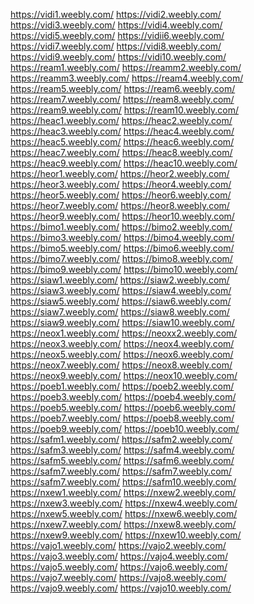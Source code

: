 <a href="https://vidi1.weebly.com/">https://vidi1.weebly.com/</a>
<a href="https://vidi2.weebly.com/">https://vidi2.weebly.com/</a>
<a href="https://vidi3.weebly.com/">https://vidi3.weebly.com/</a>
<a href="https://vidi4.weebly.com/">https://vidi4.weebly.com/</a>
<a href="https://vidi5.weebly.com/">https://vidi5.weebly.com/</a>
<a href="https://vidii6.weebly.com/">https://vidii6.weebly.com/</a>
<a href="https://vidi7.weebly.com/">https://vidi7.weebly.com/</a>
<a href="https://vidi8.weebly.com/">https://vidi8.weebly.com/</a>
<a href="https://vidi9.weebly.com/">https://vidi9.weebly.com/</a>
<a href="https://vidi10.weebly.com/">https://vidi10.weebly.com/</a>
<a href="https://ream1.weebly.com/">https://ream1.weebly.com/</a>
<a href="https://reamm2.weebly.com/">https://reamm2.weebly.com/</a>
<a href="https://reamm3.weebly.com/">https://reamm3.weebly.com/</a>
<a href="https://ream4.weebly.com/">https://ream4.weebly.com/</a>
<a href="https://ream5.weebly.com/">https://ream5.weebly.com/</a>
<a href="https://ream6.weebly.com/">https://ream6.weebly.com/</a>
<a href="https://ream7.weebly.com/">https://ream7.weebly.com/</a>
<a href="https://ream8.weebly.com/">https://ream8.weebly.com/</a>
<a href="https://ream9.weebly.com/">https://ream9.weebly.com/</a>
<a href="https://ream10.weebly.com/">https://ream10.weebly.com/</a>
<a href="https://heac1.weebly.com/">https://heac1.weebly.com/</a>
<a href="https://heac2.weebly.com/">https://heac2.weebly.com/</a>
<a href="https://heac3.weebly.com/">https://heac3.weebly.com/</a>
<a href="https://heac4.weebly.com/">https://heac4.weebly.com/</a>
<a href="https://heac5.weebly.com/">https://heac5.weebly.com/</a>
<a href="https://heac6.weebly.com/">https://heac6.weebly.com/</a>
<a href="https://heac7.weebly.com/">https://heac7.weebly.com/</a>
<a href="https://heac8.weebly.com/">https://heac8.weebly.com/</a>
<a href="https://heac9.weebly.com/">https://heac9.weebly.com/</a>
<a href="https://heac10.weebly.com/">https://heac10.weebly.com/</a>
<a href="https://heor1.weebly.com/">https://heor1.weebly.com/</a>
<a href="https://heor2.weebly.com/">https://heor2.weebly.com/</a>
<a href="https://heor3.weebly.com/">https://heor3.weebly.com/</a>
<a href="https://heor4.weebly.com/">https://heor4.weebly.com/</a>
<a href="https://heor5.weebly.com/">https://heor5.weebly.com/</a>
<a href="https://heor6.weebly.com/">https://heor6.weebly.com/</a>
<a href="https://heor7.weebly.com/">https://heor7.weebly.com/</a>
<a href="https://heor8.weebly.com/">https://heor8.weebly.com/</a>
<a href="https://heor9.weebly.com/">https://heor9.weebly.com/</a>
<a href="https://heor10.weebly.com/">https://heor10.weebly.com/</a>
<a href="https://bimo1.weebly.com/">https://bimo1.weebly.com/</a>
<a href="https://bimo2.weebly.com/">https://bimo2.weebly.com/</a>
<a href="https://bimo3.weebly.com/">https://bimo3.weebly.com/</a>
<a href="https://bimo4.weebly.com/">https://bimo4.weebly.com/</a>
<a href="https://bimo5.weebly.com/">https://bimo5.weebly.com/</a>
<a href="https://bimo6.weebly.com/">https://bimo6.weebly.com/</a>
<a href="https://bimo7.weebly.com/">https://bimo7.weebly.com/</a>
<a href="https://bimo8.weebly.com/">https://bimo8.weebly.com/</a>
<a href="https://bimo9.weebly.com/">https://bimo9.weebly.com/</a>
<a href="https://bimo10.weebly.com/">https://bimo10.weebly.com/</a>
<a href="https://siaw1.weebly.com/">https://siaw1.weebly.com/</a>
<a href="https://siaw2.weebly.com/">https://siaw2.weebly.com/</a>
<a href="https://siaw3.weebly.com/">https://siaw3.weebly.com/</a>
<a href="https://siaw4.weebly.com/">https://siaw4.weebly.com/</a>
<a href="https://siaw5.weebly.com/">https://siaw5.weebly.com/</a>
<a href="https://siaw6.weebly.com/">https://siaw6.weebly.com/</a>
<a href="https://siaw7.weebly.com/">https://siaw7.weebly.com/</a>
<a href="https://siaw8.weebly.com/">https://siaw8.weebly.com/</a>
<a href="https://siaw9.weebly.com/">https://siaw9.weebly.com/</a>
<a href="https://siaw10.weebly.com/">https://siaw10.weebly.com/</a>
<a href="https://neox1.weebly.com/">https://neox1.weebly.com/</a>
<a href="https://neoxx2.weebly.com/">https://neoxx2.weebly.com/</a>
<a href="https://neox3.weebly.com/">https://neox3.weebly.com/</a>
<a href="https://neox4.weebly.com/">https://neox4.weebly.com/</a>
<a href="https://neox5.weebly.com/">https://neox5.weebly.com/</a>
<a href="https://neox6.weebly.com/">https://neox6.weebly.com/</a>
<a href="https://neox7.weebly.com/">https://neox7.weebly.com/</a>
<a href="https://neox8.weebly.com/">https://neox8.weebly.com/</a>
<a href="https://neox9.weebly.com/">https://neox9.weebly.com/</a>
<a href="https://neox10.weebly.com/">https://neox10.weebly.com/</a>
<a href="https://poeb1.weebly.com/">https://poeb1.weebly.com/</a>
<a href="https://poeb2.weebly.com/">https://poeb2.weebly.com/</a>
<a href="https://poeb3.weebly.com/">https://poeb3.weebly.com/</a>
<a href="https://poeb4.weebly.com/">https://poeb4.weebly.com/</a>
<a href="https://poeb5.weebly.com/">https://poeb5.weebly.com/</a>
<a href="https://poeb6.weebly.com/">https://poeb6.weebly.com/</a>
<a href="https://poeb7.weebly.com/">https://poeb7.weebly.com/</a>
<a href="https://poeb8.weebly.com/">https://poeb8.weebly.com/</a>
<a href="https://poeb9.weebly.com/">https://poeb9.weebly.com/</a>
<a href="https://poeb10.weebly.com/">https://poeb10.weebly.com/</a>
<a href="https://safm1.weebly.com/">https://safm1.weebly.com/</a>
<a href="https://safm2.weebly.com/">https://safm2.weebly.com/</a>
<a href="https://safm3.weebly.com/">https://safm3.weebly.com/</a>
<a href="https://safm4.weebly.com/">https://safm4.weebly.com/</a>
<a href="https://safm5.weebly.com/">https://safm5.weebly.com/</a>
<a href="https://safm6.weebly.com/">https://safm6.weebly.com/</a>
<a href="https://safm7.weebly.com/">https://safm7.weebly.com/</a>
<a href="https://safm7.weebly.com/">https://safm7.weebly.com/</a>
<a href="https://safm7.weebly.com/">https://safm7.weebly.com/</a>
<a href="https://safm10.weebly.com/">https://safm10.weebly.com/</a>
<a href="https://nxew1.weebly.com/">https://nxew1.weebly.com/</a>
<a href="https://nxew2.weebly.com/">https://nxew2.weebly.com/</a>
<a href="https://nxew3.weebly.com/">https://nxew3.weebly.com/</a>
<a href="https://nxew4.weebly.com/">https://nxew4.weebly.com/</a>
<a href="https://nxew5.weebly.com/">https://nxew5.weebly.com/</a>
<a href="https://nxew6.weebly.com/">https://nxew6.weebly.com/</a>
<a href="https://nxew7.weebly.com/">https://nxew7.weebly.com/</a>
<a href="https://nxew8.weebly.com/">https://nxew8.weebly.com/</a>
<a href="https://nxew9.weebly.com/">https://nxew9.weebly.com/</a>
<a href="https://nxew10.weebly.com/">https://nxew10.weebly.com/</a>
<a href="https://vajo1.weebly.com/">https://vajo1.weebly.com/</a>
<a href="https://vajo2.weebly.com/">https://vajo2.weebly.com/</a>
<a href="https://vajo3.weebly.com/">https://vajo3.weebly.com/</a>
<a href="https://vajo4.weebly.com/">https://vajo4.weebly.com/</a>
<a href="https://vajo5.weebly.com/">https://vajo5.weebly.com/</a>
<a href="https://vajo6.weebly.com/">https://vajo6.weebly.com/</a>
<a href="https://vajo7.weebly.com/">https://vajo7.weebly.com/</a>
<a href="https://vajo8.weebly.com/">https://vajo8.weebly.com/</a>
<a href="https://vajo9.weebly.com/">https://vajo9.weebly.com/</a>
<a href="https://vajo10.weebly.com/">https://vajo10.weebly.com/</a>

